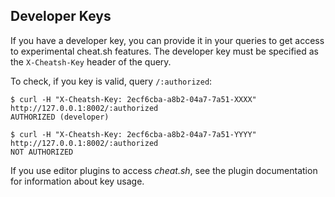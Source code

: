 ## Developer Keys

If you have a developer key, you can provide it in your queries
to get access to experimental cheat.sh features.
The developer key must be specified as the `X-Cheatsh-Key` header of the query.

To check, if you key is valid, query `/:authorized`:

```
$ curl -H "X-Cheatsh-Key: 2ecf6cba-a8b2-04a7-7a51-XXXX" http://127.0.0.1:8002/:authorized
AUTHORIZED (developer)

$ curl -H "X-Cheatsh-Key: 2ecf6cba-a8b2-04a7-7a51-YYYY" http://127.0.0.1:8002/:authorized
NOT AUTHORIZED
```

If you use editor plugins to access *cheat.sh*, see the plugin documentation
for information about key usage.
